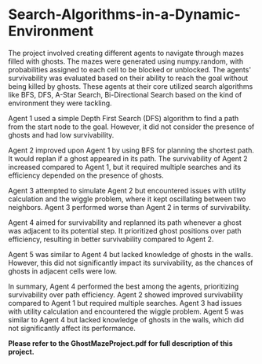 # Search-Algorithms-in-a-Dynamic-Environment

The project involved creating different agents to navigate through mazes filled with ghosts. The mazes were generated using numpy.random, with probabilities assigned to each cell to be blocked or unblocked. The agents' survivability was evaluated based on their ability to reach the goal without being killed by ghosts. These agents at their core utilized search algorithms like BFS, DFS, A-Star Search, Bi-Directional Search based on the kind of environment they were tackling.

Agent 1 used a simple Depth First Search (DFS) algorithm to find a path from the start node to the goal. However, it did not consider the presence of ghosts and had low survivability.

Agent 2 improved upon Agent 1 by using BFS for planning the shortest path. It would replan if a ghost appeared in its path. The survivability of Agent 2 increased compared to Agent 1, but it required multiple searches and its efficiency depended on the presence of ghosts.

Agent 3 attempted to simulate Agent 2 but encountered issues with utility calculation and the wiggle problem, where it kept oscillating between two neighbors. Agent 3 performed worse than Agent 2 in terms of survivability.

Agent 4 aimed for survivability and replanned its path whenever a ghost was adjacent to its potential step. It prioritized ghost positions over path efficiency, resulting in better survivability compared to Agent 2.

Agent 5 was similar to Agent 4 but lacked knowledge of ghosts in the walls. However, this did not significantly impact its survivability, as the chances of ghosts in adjacent cells were low.

In summary, Agent 4 performed the best among the agents, prioritizing survivability over path efficiency. Agent 2 showed improved survivability compared to Agent 1 but required multiple searches. Agent 3 had issues with utility calculation and encountered the wiggle problem. Agent 5 was similar to Agent 4 but lacked knowledge of ghosts in the walls, which did not significantly affect its performance.

**Please refer to the **GhostMazeProject.pdf** for full description of this project.**
